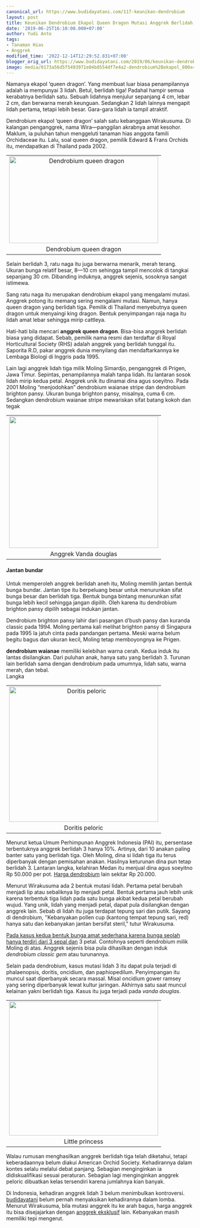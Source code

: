 ```yaml
---
canonical_url: https://www.budidayatani.com/117-keunikan-dendrobium
layout: post
title: Keunikan Dendrobium Ekapol Queen Dragon Mutasi Anggrek Berlidah Tiga
date: '2019-06-25T16:10:00.000+07:00'
author: Yudi Anto
tags:
- Tanaman Hias
- Anggrek
modified_time: '2022-12-14T12:29:52.831+07:00'
blogger_orig_url: https://www.budidayatani.com/2019/06/keunikan-dendrobium-ekapol-queen-dragon.html
image: media/0173a56d5f5493971e04b8554df7e4a2-dendrobium%2Bekapol_800x468.jpg
---
```

<p>Namanya ekapol &#8216;queen dragon&#8217;. Yang membuat luar biasa penampilannya adalah ia mempunyai 3 lidah. Betul, berlidah tiga! Padahal hampir semua kerabatnya berlidah satu. Sebuah lidahnya menjulur sepanjang 4 cm, lebar 2 cm, dan berwarna merah keunguan. Sedangkan 2 lidah lainnya mengapit lidah pertama, tetapi lebih besar. Gara-gara lidah ia tampil atraktif.</p><p>Dendrobium ekapol ‘queen dragon’ salah satu kebanggaan Wirakusuma. Di kalangan penganggrek, nama Wira—panggilan akrabnya amat kesohor. Maklum, ia puluhan tahun menggeluti tanaman hias anggota famili Orchidaceae itu. Lalu, soal queen dragon, pemilik Edward &amp; Frans Orchids itu, mendapatkan di Thailand pada 2002.</p><table align="center" cellpadding="0" cellspacing="0" style="margin-left: auto;margin-right: auto;text-align: center"><tbody><tr><td style="text-align: center"><a href="https://i0.wp.com/1.bp.blogspot.com/-7aNdRUfdM1U/XRHh4U-RPTI/AAAAAAAACgg/DmZaymEgwJkiYMOqtcB16g1-_ELNjIkxgCLcBGAs/s1600/dendrobium%2Bekapol_800x468.jpg?ssl=1" style="margin-left: auto;margin-right: auto"><img loading="lazy" alt="Dendrobium queen dragon" border="0" data-original-height="468" data-original-width="800" height="233" src="https://i0.wp.com/1.bp.blogspot.com/-7aNdRUfdM1U/XRHh4U-RPTI/AAAAAAAACgg/DmZaymEgwJkiYMOqtcB16g1-_ELNjIkxgCLcBGAs/s400/dendrobium%2Bekapol_800x468.jpg?resize=400%2C233&amp;ssl=1" title="" width="400" data-recalc-dims="1" /></a></td></tr><tr><td style="text-align: center">Dendrobium queen dragon</td></tr></tbody></table><p>Selain berlidah 3, ratu naga itu juga berwarna menarik, merah terang. Ukuran bunga relatif besar, 8—10 cm sehingga tampil mencolok di tangkai sepanjang 30 cm. Dibanding induknya, anggrek sejenis, sosoknya sangat istimewa.</p><p>Sang ratu naga itu merupakan dendrobium ekapol yang mengalami mutasi. Anggrek potong itu memang sering mengalami mutasi. Namun, hanya queen dragon yang berlidah tiga. Pemilik di Thailand menyebutnya queen dragon untuk menyaingi king dragon. Bentuk penyimpangan raja naga itu lidah amat lebar sehingga mirip cattleya.</p><p>Hati-hati bila mencari <b>anggrek queen dragon</b>. Bisa-bisa anggrek berlidah biasa yang didapat. Sebab, pemilik nama resmi dan terdaftar di Royal Horticultural Society (RHS) adalah anggrek yang berlidah tunggal itu. Saporita R.D, pakar anggrek dunia menyilang dan mendaftarkannya ke Lembaga Biologi di Inggris pada 1995.</p><p>Lain lagi anggrek lidah tiga milik Moling Simardjo, penganggrek di Prigen, Jawa Timur. Sepintas, penampilannya malah tanpa lidah. Itu lantaran sosok lidah mirip kedua petal. Anggrek unik itu dinamai dina agus soeyitno. Pada 2001 Moling “menjodohkan” dendrobium waianae stripe dan dendrobium brighton pansy. Ukuran bunga brighton pansy, misalnya, cuma 6 cm. Sedangkan dendrobium waianae stripe mewariskan sifat batang kokoh dan tegak</p><table align="center" cellpadding="0" cellspacing="0" style="margin-left: auto;margin-right: auto;text-align: center"><tbody><tr><td style="text-align: center"><a href="https://i2.wp.com/1.bp.blogspot.com/-kEqQPM1rIeM/XRHiXDR9qYI/AAAAAAAACgs/DnkPyQvdSOc5mFqF9MKJTjWhNtYGl40DQCLcBGAs/s1600/dendrobium%2Bekapol_677x600.jpg?ssl=1" style="margin-left: auto;margin-right: auto"><img loading="lazy" border="0" data-original-height="600" data-original-width="677" height="353" src="https://i0.wp.com/1.bp.blogspot.com/-kEqQPM1rIeM/XRHiXDR9qYI/AAAAAAAACgs/DnkPyQvdSOc5mFqF9MKJTjWhNtYGl40DQCLcBGAs/s400/dendrobium%2Bekapol_677x600.jpg?resize=400%2C353&amp;ssl=1" width="400" data-recalc-dims="1" /></a></td></tr><tr><td style="text-align: center">Anggrek Vanda douglas</td></tr></tbody></table><h4>Jantan bundar</h4><p>Untuk memperoleh anggrek berlidah aneh itu, Moling memilih jantan bentuk bunga bundar. Jantan tipe itu berpeluang besar untuk menurunkan sifat bunga besar dan berlidah tiga. Bentuk bunga bintang menurunkan sifat bunga lebih kecil sehingga jangan dipilih. Oleh karena itu dendrobium brighton pansy dipilih sebagai indukan jantan.</p><p>Dendrobium brighton pansy lahir dari pasangan d’bush pansy dan kuranda classic pada 1994. Moling pertama kali melihat brighton pansy di Singapura pada 1995 Ia jatuh cinta pada pandangan pertama. Meski warna belum begitu bagus dan ukuran kecil, Moling tetap memboyongnya ke Prigen.</p><p><b>dendrobium waianae</b> memiliki kelebihan warna cerah. Kedua induk itu lantas disilangkan. Dari puluhan anak, hanya satu yang berlidah 3. Turunan lain berlidah sama dengan dendrobium pada umumnya, lidah satu, warna merah, dan tebal.<br />Langka</p><table align="center" cellpadding="0" cellspacing="0" style="margin-left: auto;margin-right: auto;text-align: center"><tbody><tr><td style="text-align: center"><a href="https://i0.wp.com/1.bp.blogspot.com/-WBQSH81I-iA/XRHiRtFi4NI/AAAAAAAACgo/XtKV4V2jGkouxGhAh8au-Ehu3Z4-mIO_gCLcBGAs/s1600/dendrobium%2Bekapol_658x600.jpg?ssl=1" style="margin-left: auto;margin-right: auto"><img loading="lazy" alt="Doritis peloric" border="0" data-original-height="600" data-original-width="658" height="363" src="https://i1.wp.com/1.bp.blogspot.com/-WBQSH81I-iA/XRHiRtFi4NI/AAAAAAAACgo/XtKV4V2jGkouxGhAh8au-Ehu3Z4-mIO_gCLcBGAs/s400/dendrobium%2Bekapol_658x600.jpg?resize=400%2C363&amp;ssl=1" title="" width="400" data-recalc-dims="1" /></a></td></tr><tr><td style="text-align: center">Doritis peloric</td></tr></tbody></table><p>Menurut ketua Umum Perhimpunan Anggrek Indonesia (PAI) itu, persentase terbentuknya anggrek berlidah 3 hanya 10%. Artinya, dari 10 anakan paling banter satu yang berlidah tiga. Oleh Moling, dina si lidah tiga itu terus diperbanyak dengan pemisahan anakan. Hasilnya keturunan dina pun tetap berlidah 3. Lantaran langka, kelahiran Medan itu menjual dina agus soeyitno Rp 50.000 per pot. <a href="https://www.budidayatani.com/2019/06/koleksi-bunga-anggrek-terlengkap-dari.html">Harga dendrobium</a> lain sekitar Rp 20.000.</p><p>Menurut Wirakusuma ada 2 bentuk mutasi lidah. Pertama petal berubah menjadi lip atau sebaliknya lip menjadi petal. Bentuk pertama jauh lebih unik karena terbentuk tiga lidah pada satu bunga akibat kedua petal berubah wujud. Yang unik, lidah yang menjadi petal, dapat pula disilangkan dengan anggrek lain. Sebab di lidah itu juga terdapat tepung sari dan putik. Sayang di dendrobium, ’’Kebanyakan pollen cup (kantong tempat tepung sari, red) hanya satu dan kebanyakan jantan bersifat steril,” tutur Wirakusuma.</p><p><a href="https://www.budidayatani.com/2019/07/ciri-ciri-dan-karakteristik-umum-pada.html" style="width: auto !important" data-wpil-post-to-="data-wpil-post-to-">Pada kasus kedua bentuk bunga amat sederhana karena bunga seolah hanya terdiri dari 3 sepal dan</a> 3 petal. Contohnya seperti dendrobium milik Moling di atas. Anggrek sejenis bisa pula dihasilkan dengan induk <i>dendrobium classic gem</i> atau turunannya.</p><p>Selain pada dendrobium, kasus mutasi lidah 3 itu dapat pula terjadi di phalaenopsis, doritis, oncidium, dan paphiopedilum. Penyimpangan itu muncul saat diperbanyak secara massal. Misal oncidium gower ramsey yang sering diperbanyak lewat kultur jaringan. Akhirnya satu saat muncul kelainan yakni berlidah tiga. Kasus itu juga terjadi pada <i>vanda douglas</i>.</p><table align="center" cellpadding="0" cellspacing="0" style="margin-left: auto;margin-right: auto;text-align: center"><tbody><tr><td style="text-align: center"><a href="https://i2.wp.com/1.bp.blogspot.com/-U6fMJCvhIjM/XRHidvFFGvI/AAAAAAAACgw/BduM27XcwNIOKbaZh7WSNyzznW6eZ0QEACLcBGAs/s1600/dendrobium%2Bekapol_666x600.jpg?ssl=1" style="margin-left: auto;margin-right: auto"><img loading="lazy" border="0" data-original-height="600" data-original-width="666" height="360" src="https://i0.wp.com/1.bp.blogspot.com/-U6fMJCvhIjM/XRHidvFFGvI/AAAAAAAACgw/BduM27XcwNIOKbaZh7WSNyzznW6eZ0QEACLcBGAs/s400/dendrobium%2Bekapol_666x600.jpg?resize=400%2C360&amp;ssl=1" width="400" data-recalc-dims="1" /></a></td></tr><tr><td style="text-align: center">Little princess</td></tr></tbody></table><p>Walau rumusan menghasilkan anggrek berlidah tiga telah diketahui, tetapi keberadaannya belum diakui American Orchid Society. Kehadirannya dalam kontes selalu melalui debat panjang. Sebagian menginginkan ia didiskualifikasi sesuai peraturan. Sebagian lagi menginginkan anggrek peloric dibuatkan kelas tersendiri karena jumlahnya kian banyak.</p><p>Di Indonesia, kehadiran anggrek lidah 3 belum menimbulkan kontroversi.<a href="https://www.budidayatani.com/"> budidayatani</a> belum pernah menyaksikan kehadirannya dalam lomba. Menurut Wirakusuma, bila mutasi anggrek itu ke arah bagus, harga anggrek itu bisa disejajarkan dengan <a href="https://www.budidayatani.com/2019/06/5-varietas-anggrek-import-terpopuler.html">anggrek eksklusif</a> lain. Kebanyakan masih memiliki tepi mengerut.</p>